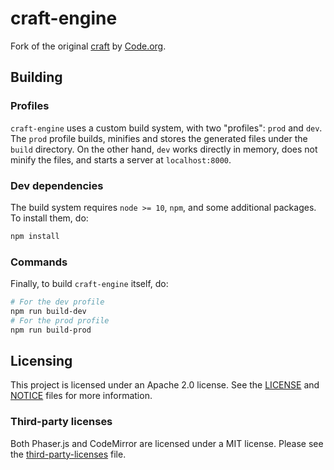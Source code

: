 # craft-engine
Fork of the original [craft](https://github.com/code-dot-org/craft) by [Code.org](https://code.org).

## Building
### Profiles
`craft-engine` uses a custom build system, with two "profiles": `prod` and `dev`. The `prod` profile builds, minifies and stores the generated files under the `build` directory. On the other hand, `dev` works directly in memory, does not minify the files, and starts a server at `localhost:8000`.

### Dev dependencies
The build system requires `node >= 10`, `npm`, and some additional packages. To install them, do:
```sh
npm install
```

### Commands
Finally, to build `craft-engine` itself, do:
```sh
# For the dev profile
npm run build-dev
# For the prod profile
npm run build-prod
```

## Licensing
This project is licensed under an Apache 2.0 license. See the [LICENSE](https://github.com/craft-devs/craft-engine/blob/master/LICENSE) and [NOTICE](https://github.com/craft-devs/craft-engine/blob/master/NOTICE) files for more information.

### Third-party licenses
Both Phaser.js and CodeMirror are licensed under a MIT license. Please see the [third-party-licenses](https://github.com/craft-devs/craft-engine/blob/master/third-party-licenses.txt) file.
